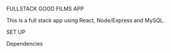FULLSTACK GOOD FILMS APP 

This is a full stack app using React, Node/Express and MySQL.

SET UP

Dependencies
